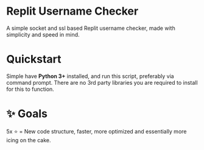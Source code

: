 # Replit Username Checker
A simple socket and ssl based Replit username checker, made with simplicity and speed in mind.
# Quickstart
Simple have **Python 3+** installed, and run this script, preferably via command prompt. There are no 3rd party libraries you are required to install for this to function.
# ✨ Goals
5x ⭐ = New code structure, faster, more optimized and essentially more icing on the cake.
